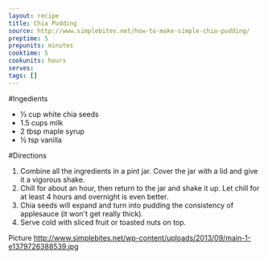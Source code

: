 ```yaml
---
layout: recipe
title: Chia Pudding
source: http://www.simplebites.net/how-to-make-simple-chia-pudding/
preptime: 5
prepunits: minutes
cooktime: 5
cookunits: hours
serves: 
tags: []
---
```

#Ingedients
* &#8531; cup white chia seeds
* 1.5 cups milk
* 2 tbsp maple syrup
* &frac12; tsp vanilla

#Directions
1. Combine all the ingredients in a pint jar. Cover the jar with a lid and give it a vigorous shake.
2. Chill for about an hour, then return to the jar and shake it up. Let chill for at least 4 hours and overnight is even better.
3. Chia seeds will expand and turn into pudding the consistency of applesauce (it won't get really thick).
4. Serve cold with sliced fruit or toasted nuts on top.

Picture
http://www.simplebites.net/wp-content/uploads/2013/09/main-1-e1379726388539.jpg